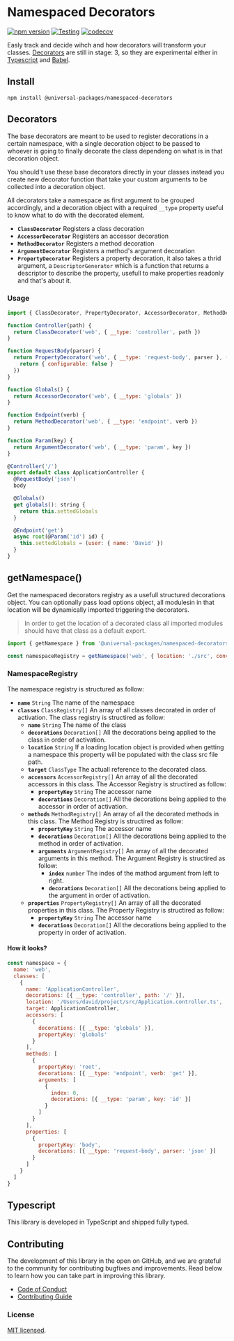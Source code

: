 # Namespaced Decorators

[![npm version](https://badge.fury.io/js/@universal-packages%2Fnamespaced-decorators.svg)](https://www.npmjs.com/package/@universal-packages/namespaced-decorators)
[![Testing](https://github.com/universal-packages/universal-namespaced-decorators/actions/workflows/testing.yml/badge.svg)](https://github.com/universal-packages/universal-namespaced-decorators/actions/workflows/testing.yml)
[![codecov](https://codecov.io/gh/universal-packages/universal-namespaced-decorators/branch/main/graph/badge.svg?token=CXPJSN8IGL)](https://codecov.io/gh/universal-packages/universal-namespaced-decorators)

Easly track and decide wihch and how decorators will transform your classes. [Decorators](https://github.com/tc39/proposal-decorators) are still in stage: 3, so they are experimental either in [Typescript](https://www.typescriptlang.org/docs/handbook/decorators.html) and [Babel](https://babeljs.io/docs/en/babel-plugin-proposal-decorators).

## Install

```shell
npm install @universal-packages/namespaced-decorators
```

## Decorators

The base decorators are meant to be used to register decorations in a certain namespace, with a single decoration object to be passed to whoever is going to finally decorate the class dependeng on what is in that decoration object.

You should't use these base decorators directly in your classes instead you create new decorator function that take your custom arguments to be collected into a decoration object.

All decorators take a namespace as first argument to be grouped accordingly, and a decoration object with a required `__type` property useful to know what to do with the decorated element.

- **`ClassDecorator`**
  Registers a class decoration
- **`AccessorDecorator`**
  Registers an accessor decoration
- **`MethodDecorator`**
  Registers a method decoration
- **`ArgumentDecorator`**
  Registers a method's argument decoration
- **`PropertyDecorator`**
  Registers a property decoration, it also takes a thrid argument, a `DescriptorGenerator` which is a function that returns a descriptor to describe the property, usefull to make properties readonly and that's about it.

### Usage

```js
import { ClassDecorator, PropertyDecorator, AccessorDecorator, MethodDecorator, ArgumentDecorator } from '@universal-packages/namespaced-decorators'

function Controller(path) {
  return ClassDecorator('web', { __type: 'controller', path })
}

function RequestBody(parser) {
  return PropertyDecorator('web', { __type: 'request-body', parser }, () => {
    return { configurable: false }
  })
}

function Globals() {
  return AccessorDecorator('web', { __type: 'globals' })
}

function Endpoint(verb) {
  return MethodDecorator('web', { __type: 'endpoint', verb })
}

function Param(key) {
  return ArgumentDecorator('web', { __type: 'param', key })
}

@Controller('/')
export default class ApplicationController {
  @RequestBody('json')
  body

  @Globals()
  get globals(): string {
    return this.settedGlobals
  }

  @Endpoint('get')
  async root(@Param('id') id) {
    this.settedGlobals = (user: { name: 'David' })
  }
}
```

## getNamespace()

Get the namespaced decorators registry as a usefull structured decorations object. You can optionally pass load options object, all modulesin in that location will be dynamically imported triggering the decorators.

> In order to get the location of a decorated class all imported modules should have that class as a default export.

```js
import { getNamespace } from '@universal-packages/namespaced-decorators'

const namespaceRegistry = getNamespace('web', { location: './src', conventionPrefix: 'controller' })
```

### NamespaceRegistry

The namespace registry is structured as follow:

- **`name`** `String`
  The name of the namespace
- **`classes`** `ClassRegistry[]`
  An array of all classes decorated in order of activation. The class registry is structired as follow:
  - **`name`** `String`
    The name of the class
  - **`decorations`** `Decoration[]`
    All the decorations being applied to the class in order of activation.
  - **`location`** `String`
    If a loading location object is provided when getting a namespace this property will be populated with the class src file path.
  - **`target`** `ClassType`
    The actuall reference to the decorated class.
  - **`accessors`** `AccessorRegistry[]`
    An array of all the decorated accessors in this class. The Accessor Registry is structired as follow:
    - **`propertyKey`** `String`
      The accessor name
    - **`decorations`** `Decoration[]`
      All the decorations being applied to the accessor in order of activation.
  - **`methods`** `MethodRegistry[]`
    An array of all the decorated methods in this class. The Method Registry is structired as follow:
    - **`propertyKey`** `String`
      The accessor name
    - **`decorations`** `Decoration[]`
      All the decorations being applied to the method in order of activation.
    - **`arguments`** `ArgumentRegistry[]`
      An array of all the decorated arguments in this method. The Argument Registry is structired as follow:
      - **`index`** `number`
        The indes of the mathod argument from left to right.
      - **`decorations`** `Decoration[]`
        All the decorations being applied to the argument in order of activation.
  - **`properties`** `PropertyRegistry[]`
    An array of all the decorated properties in this class. The Property Registry is structired as follow:
    - **`propertyKey`** `String`
      The accessor name
    - **`decorations`** `Decoration[]`
      All the decorations being applied to the property in order of activation.

#### How it looks?

```js
const namespace = {
  name: 'web',
  classes: [
    {
      name: 'ApplicationController',
      decorations: [{ __type: 'controller', path: '/' }],
      location: '/Users/david/project/src/Application.controller.ts',
      target: ApplicationController,
      accessors: [
        {
          decorations: [{ __type: 'globals' }],
          propertyKey: 'globals'
        }
      ],
      methods: [
        {
          propertyKey: 'root',
          decorations: [{ __type: 'endpoint', verb: 'get' }],
          arguments: [
            {
              index: 0,
              decorations: [{ __type: 'param', key: 'id' }]
            }
          ]
        }
      ],
      properties: [
        {
          propertyKey: 'body',
          decorations: [{ __type: 'request-body', parser: 'json' }]
        }
      ]
    }
  ]
}
```

## Typescript

This library is developed in TypeScript and shipped fully typed.

## Contributing

The development of this library in the open on GitHub, and we are grateful to the community for contributing bugfixes and improvements. Read below to learn how you can take part in improving this library.

- [Code of Conduct](./CODE_OF_CONDUCT.md)
- [Contributing Guide](./CONTRIBUTING.md)

### License

[MIT licensed](./LICENSE).
